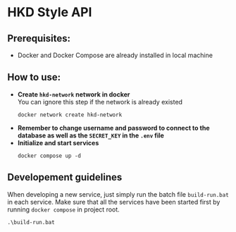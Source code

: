 # HKD Style API
## Prerequisites:
* Docker and Docker Compose are already installed in local machine

## How to use:
* **Create `hkd-network` network in docker**  
    You can ignore this step if the network is already existed  
    ```
    docker network create hkd-network
    ```
* **Remember to change username and password to connect to the database as well as the `SECRET_KEY` in the `.env` file** 
* **Initialize and start services**  
  ```
  docker compose up -d
  ```
## Developement guidelines
When developing a new service, just simply run the batch file `build-run.bat` in each service. Make sure that all the services have been started first by running `docker compose` in project root.
```
.\build-run.bat
```